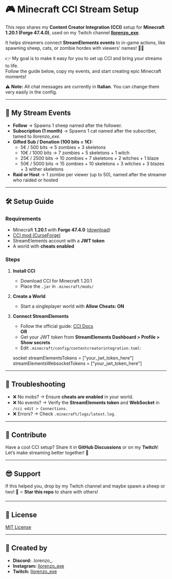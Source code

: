 # 🎮 Minecraft CCI Stream Setup

This repo shares my **Content Creator Integration (CCI)** setup for **Minecraft 1.20.1 (Forge 47.4.0)**, used on my Twitch channel **[llorenzo_exe](https://twitch.tv/llorenzo_exe)**.  

It helps streamers connect **StreamElements events** to in-game actions, like spawning sheep, cats, or zombie hordes with viewers' names! 🐑💥  

👉 My goal is to make it easy for you to set up CCI and bring your streams to life.  
Follow the guide below, copy my events, and start creating epic Minecraft moments!  

⚠️ **Note:** All chat messages are currently in **Italian**. You can change them very easily in the config.

---

## 📜 My Stream Events

- **Follow** → Spawns 1 sheep named after the follower.  
- **Subscription (1 month)** → Spawns 1 cat named after the subscriber, tamed to *llorenzo_exe*.  
- **Gifted Sub / Donation (100 bits = 1€):**  
  - 5€ / 500 bits → 5 zombies + 3 skeletons  
  - 10€ / 1000 bits → 7 zombies + 5 skeletons + 1 witch  
  - 25€ / 2500 bits → 10 zombies + 7 skeletons + 2 witches + 1 blaze  
  - 50€ / 5000 bits → 15 zombies + 10 skeletons + 3 witches + 3 blazes + 3 wither skeletons  
- **Raid or Host** → 1 zombie per viewer (up to 50), named after the streamer who raided or hosted  

---

## 🛠️ Setup Guide

### Requirements
- Minecraft **1.20.1** with **Forge 47.4.0** ([download](https://files.minecraftforge.net/))  
- [CCI mod (CurseForge)](https://www.curseforge.com/minecraft/mc-mods/content-creator-integration)  
- StreamElements account with a **JWT token**  
- A world with **cheats enabled**

### Steps

1. **Install CCI**  
   - Download CCI for Minecraft 1.20.1  
   - Place the `.jar` in `.minecraft/mods/`

2. **Create a World**  
   - Start a singleplayer world with **Allow Cheats: ON**

3. **Connect StreamElements**  
   - Follow the official guide: [CCI Docs](https://content-creator-integration.readthedocs.io/en/latest/gettingstarted/)  
   **OR**  
   - Get your JWT token from **StreamElements Dashboard > Profile > Show secrets**  
   - Edit `.minecraft/config/contentcreatorintegration.toml`:
     
   socket
   streamElementsTokens = ["your_jwt_token_here"]
   streamElementsWebsocketTokens = ["your_jwt_token_here"]

---

## 🐞 Troubleshooting

* ❌ No mobs? → Ensure **cheats are enabled** in your world.
* ❌ No events? → Verify the **StreamElements token** and **WebSocket** in `/cci edit > Connections`.
* ❌ Errors? → Check `.minecraft/logs/latest.log`.

---

## 🤝 Contribute

Have a cool CCI setup?
Share it in **GitHub Discussions** or on my **Twitch**!
Let’s make streaming better together! 🌟

---

## 😎 Support

If this helped you, drop by my Twitch channel and maybe spawn a sheep or two! 🐾
⭐ **Star this repo** to share with others!

---

## 📜 License

[MIT License](./LICENSE)

---

## 👤 Created by

* **Discord:** .lorenzo_.
* **Instagram:** [llorenzo\_exe](https://www.instagram.com/llorenzo.exe/)
* **Twitch:** [llorenzo\_exe](https://twitch.tv/llorenzo_exe)

